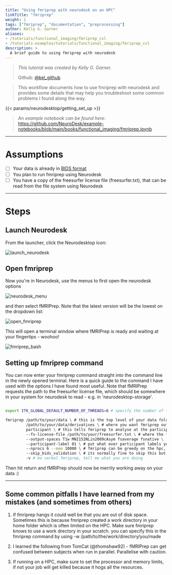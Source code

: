 ```yaml
---
title: "Using fmriprep with neurodesk on an HPC"
linkTitle: "fmriprep"
weight: 1
tags: ["fmriprep", "documentation", "preprocessing"]
author: Kelly G. Garner
aliases:
- /tutorials/functional_imaging/fmriprep_cvl
- /tutorials-examples/tutorials/functional_imaging/fmriprep_cvl
description: > 
  A brief guide to using fmriprep with neurodesk
---
```



> _This tutorial was created by Kelly G. Garner._ 
>
> Github: [@kel_github](https://github.com/kel-github)
>

> This workflow documents how to use fmriprep with neurodesk and provides some details that may help you troubleshoot some common problems I found along the way. 

<!-- Following line adds a link to getting set up with Neurodesk -->
{{< params/neurodesktop/getting_set_up >}}
<!-- -->

> _An example notebook can be found here:_
> https://github.com/NeuroDesk/example-notebooks/blob/main/books/functional_imaging/fmriprep.ipynb
>
---

# Assumptions

- [ ] Your data is already in [BIDS format](https://bids.neuroimaging.io/)
- [ ] You plan to run fmriprep using Neurodesk
- [ ] You have a copy of the freesurfer license file (freesurfer.txt), that can be read from the file system using Neurodesk

---

# Steps

## Launch Neurodesk

From the launcher, click the Neurodesktop icon:

![launch_neurodesk](/static/tutorials-examples/tutorials/functional_imaging/fmriprep/launch_neurodesk.png 'launch_neurodesk') <!-- ![filename without extension](/static/tutorials-examples/tutorials/functional_imaging/subfolder_name/filename.png '[filename without extension')  -->

## Open fmriprep 

Now you're in Neurodesk, use the menus to first open the neurodesk options

![neurodesk_menu](/static/tutorials-examples/tutorials/functional_imaging/fmriprep/neurodesk_menu.png 'neurodesk_menu') <!-- ![filename without extension](/static/tutorials-examples/tutorials/functional_imaging/subfolder_name/filename.png '[filename without extension')  -->

and then select fMRIPrep. Note that the latest version will be the lowest on the dropdown list:

![open_fmriprep](/static/tutorials-examples/tutorials/functional_imaging/fmriprep/open_fmriprep.png 'open_fmriprep') <!-- ![filename without extension](/static/tutorials-examples/tutorials/functional_imaging/subfolder_name/filename.png '[filename without extension')  -->

This will open a terminal window where fMRIPrep is ready and waiting at your fingertips - woohoo!

![fmriprep_bash](/static/tutorials-examples/tutorials/functional_imaging/fmriprep/fmriprep_bash.png 'fmriprep_bash') <!-- ![filename without extension](/static/tutorials-examples/tutorials/functional_imaging/subfolder_name/filename.png '[filename without extension')  -->


## Setting up fmriprep command

You can now enter your fmriprep command straight into the command line in the newly opened terminal. Here is a quick guide to the command I have used with the options I have found most useful. Note that fMRIPrep requests the path to the freesurfer license file, which should be somewhere in your system for neurodesk to read - e.g. in 'neurodesktop-storage'.

```bash

export ITK_GLOBAL_DEFAULT_NUMBER_OF_THREADS=6 # specify the number of threads you want to use

fmriprep /path/to/your/data \ # this is the top level of your data folder
         /path/to/your/data/derivatives \ # where you want fmriprep output to be saved
         participant \ # this tells fmriprep to analyse at the participant level
         --fs-license-file /path/to/your/freesurfer.txt \ # where the freesurfer license file is
         --output-spaces T1w MNI152NLin2009cAsym fsaverage fsnative \ 
         --participant-label 01 \ # put what ever participant labels you want to analyse
         --nprocs 6 --mem 10000 \ # fmriprep can be greedy on the hpc, make sure it is not
         --skip_bids_validation \ # its normally fine to skip this but do make sure your data are BIDS enough
         -v # be verbal fmriprep, tell me what you are doing
```


Then hit return and fMRIPrep should now be merrily working away on your data :)

---

## Some common pitfalls I have learned from my mistakes (and sometimes from others)

1. If fmriprep hangs it could well be that you are out of disk space. Sometimes this is because fmriprep created a work directory in your home folder which is often limited on the HPC. Make sure fmriprep knows to use a work drectory in your scratch. you can specify this in the fmriprep command by using -w /path/to/the/work/directory/you/made

2. I learned the following from TomCat (@thomshaw92) - fMRIPrep can get confused between subjects when run in parallel. Parallelise with caution.

3. If running on a HPC, make sure to set the processor and memory limits, if not your job will get killed because it hogs all the resources.
